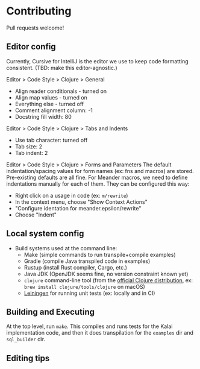 # Contributing

Pull requests welcome!

## Editor config

Currently, Cursive for IntelliJ is the editor we use to keep code formatting consistent.
(TBD: make this editor-agnostic.)

Editor > Code Style > Clojure > General
* Align reader conditionals - turned on
* Align map values - turned on
* Everything else - turned off
* Comment alignment column: -1
* Docstring fill width: 80

Editor > Code Style > Clojure > Tabs and Indents
* Use tab character: turned off
* Tab size: 2
* Tab indent: 2

Editor > Code Style > Clojure > Forms and Parameters
The default indentation/spacing values for form names (ex: fns and macros) are stored.
Pre-existing defaults are all fine.
For Meander macros, we need to define indentations manually for each of them.
They can be configured this way:
* Right click on a usage in code (ex: `m/rewrite`)
* In the context menu, choose "Show Context Actions"
* "Configure identation for meander.epsilon/rewrite"
* Choose "Indent"

## Local system config

* Build systems used at the command line:
  - Make (simple commands to run transpile+compile examples)
  - Gradle (compile Java transpiled code in examples)
  - Rustup (install Rust compiler, Cargo, etc.)
  - Java JDK (OpenJDK seems fine, no version constraint known yet) 
  - `clojure` command-line tool (from the [official Clojure distribution](https://clojure.org/guides/getting_started),
    ex: `brew install clojure/tools/clojure` on macOS)
  - [Leiningen](https://leiningen.org/) for running unit tests (ex: locally and in CI) 
 
## Building and Executing

At the top level, run `make`. This compiles and runs tests for the Kalai implementation code, and then it
does transpilation for the `examples` dir and `sql_builder` dir.

## Editing tips

